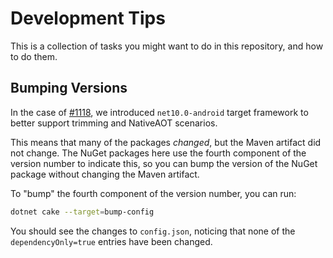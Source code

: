# Development Tips

This is a collection of tasks you might want to do in this repository, and how to do them.

## Bumping Versions

In the case of [#1118][1118], we introduced `net10.0-android` target
framework to better support trimming and NativeAOT scenarios.

This means that many of the packages *changed*, but the Maven artifact
did not change. The NuGet packages here use the fourth component of
the version number to indicate this, so you can bump the version of
the NuGet package without changing the Maven artifact.

To "bump" the fourth component of the version number, you can run:

```bash
dotnet cake --target=bump-config
```

You should see the changes to `config.json`, noticing that none of the
`dependencyOnly=true` entries have been changed.

[1118]: https://github.com/dotnet/android-libraries/pull/1118